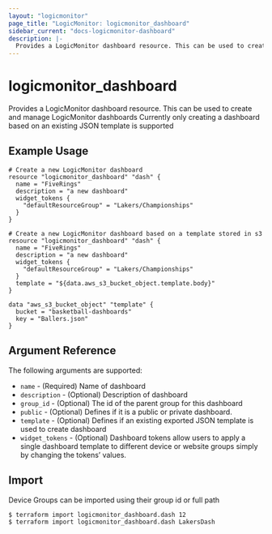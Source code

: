 ```yaml
---
layout: "logicmonitor"
page_title: "LogicMonitor: logicmonitor_dashboard"
sidebar_current: "docs-logicmonitor-dashboard"
description: |-
  Provides a LogicMonitor dashboard resource. This can be used to create and manage LogicMonitor dashboards
---
```


# logicmonitor_dashboard

Provides a LogicMonitor dashboard resource. This can be used to create and manage LogicMonitor dashboards
Currently only creating a dashboard based on an existing JSON template is supported

## Example Usage

```hcl
# Create a new LogicMonitor dashboard
resource "logicmonitor_dashboard" "dash" {
  name = "FiveRings"
  description = "a new dashboard"
  widget_tokens {
    "defaultResourceGroup" = "Lakers/Championships"
  }
}
```

```hcl
# Create a new LogicMonitor dashboard based on a template stored in s3
resource "logicmonitor_dashboard" "dash" {
  name = "FiveRings"
  description = "a new dashboard"
  widget_tokens {
    "defaultResourceGroup" = "Lakers/Championships"
  }
  template = "${data.aws_s3_bucket_object.template.body}"
}

data "aws_s3_bucket_object" "template" {
  bucket = "basketball-dashboards"
  key = "Ballers.json"
}
```

## Argument Reference

The following arguments are supported:

* `name` - (Required) Name of dashboard
* `description` - (Optional) Description of dashboard
* `group_id` - (Optional) The id of the parent group for this dashboard
* `public` - (Optional) Defines if it is a public or private dashboard.
* `template` - (Optional) Defines if an existing exported JSON template is used to create dashboard
* `widget_tokens` - (Optional) Dashboard tokens allow users to apply a single dashboard template to different device or website groups simply by changing the tokens’ values.

## Import

Device Groups can be imported using their group id or full path

```
$ terraform import logicmonitor_dashboard.dash 12
$ terraform import logicmonitor_dashboard.dash LakersDash
```
